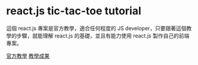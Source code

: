 # react.js tic-tac-toe tutorial 

這個 react.js 專案是官方教學，適合任何程度的 JS developer，只要跟著這個教學的步驟，就能理解 react.js 的基礎，並且有能力使用 react.js 製作自己的前端專案。

[官方教學](https://reactjs.org/tutorial/tutorial.html)
[教學成果](https://codepen.io/gaearon/pen/gWWZgR?editors=0010)
